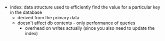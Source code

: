 - index: data structure used to efficiently find the value for a particular key in the database
	- derived from the primary data
	- doesn't affect db contents - only performance of queries
		- overhead on writes actually (since you also need to update the index)
